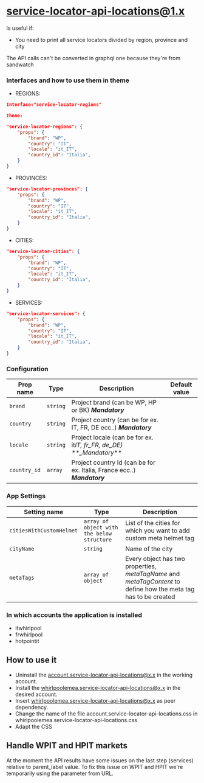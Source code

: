 # service-locator-api-locations@1.x

Is useful if:

- You need to print all service locators divided by region, province and city

The API calls can't be converted in graphql one because they're from sandwatch

### Interfaces and how to use them in theme

- REGIONS:

```json
Interface:"service-locator-regions"

Theme:

"service-locator-regions": {
    "props": {
        "brand": "WP",
        "country": "IT",
        "locale": "it_IT",
        "country_id": "Italia",
    }
}
```

- PROVINCES:

```json
"service-locator-provinces": {
    "props": {
        "brand": "WP",
        "country": "IT",
        "locale": "it_IT",
        "country_id": "Italia",
    }
}
```

- CITIES:

```json
"service-locator-cities": {
    "props": {
        "brand": "WP",
        "country": "IT",
        "locale": "it_IT",
        "country_id": "Italia",
    }
}
```

- SERVICES:

```json
"service-locator-services": {
    "props": {
        "brand": "WP",
        "country": "IT",
        "locale": "it_IT",
        "country_id": "Italia",
    }
}
```

### Configuration

| Prop name    | Type     | Description                                                              | Default value |
| ------------ | -------- | ------------------------------------------------------------------------ | ------------- |
| `brand`      | `string` | Project brand (can be WP, HP or BK) **_Mandatory_**                      |               |
| `country`    | `string` | Project country (can be for ex. IT, FR, DE ecc..) **_Mandatory_**        |               |
| `locale`     | `string` | Project locale (can be for ex. it*IT, fr_FR, de_DE) \*\*\_Mandatory*\*\* |               |
| `country_id` | `array`  | Project country Id (can be for ex. Italia, France ecc..) **_Mandatory_** |               |

### App Settings

| Setting name | Type     | Description                                                              |
| ------------ | -------- | ------------------------------------------------------------------------ |
| `citiesWithCustomHelmet` | `array of object with the below structure` | List of the cities for which you want to add custom meta helmet tag |
| `cityName` | `string` | Name of the city         |
| `metaTags` | `array of object` | Every object has two properties, *metaTagName* and *metaTagContent* to define how the meta tag has to be created |

### In which accounts the application is installed

- itwhirlpool
- frwhirlpool
- hotpointit

## How to use it

- Uninstall the account.service-locator-api-locations@x.x in the working account.
- Install the whirlpoolemea.service-locator-api-locations@x.x in the desired account.
- Insert whirlpoolemea.service-locator-api-locations@x.x as peer dependency.
- Change the name of the file account.service-locator-api-locations.css in whirlpoolemea.service-locator-api-locations.css
- Adapt the CSS

## Handle WPIT and HPIT markets

At the moment the API results have some issues on the last step (services) relative to parent_label value. To fix this issue on WPIT and HPIT we're temporarily using the parameter from URL.

